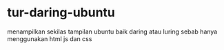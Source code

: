 tur-daring-ubuntu
=================

menampilkan sekilas tampilan ubuntu baik daring atau luring sebab hanya menggunakan html js dan css
